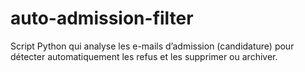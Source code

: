 # auto-admission-filter
Script Python qui analyse les e-mails d’admission (candidature) pour détecter automatiquement les refus et les supprimer ou archiver.
